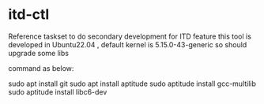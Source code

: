 # itd-ctl
Reference taskset to do secondary development for ITD feature 
this tool is developed in Ubuntu22.04 , default kernel is 5.15.0-43-generic
so should upgrade some libs 

command as below:

sudo apt install git
sudo apt install aptitude
sudo aptitude install gcc-multilib                                                                                                                                          
sudo aptitude install libc6-dev 


